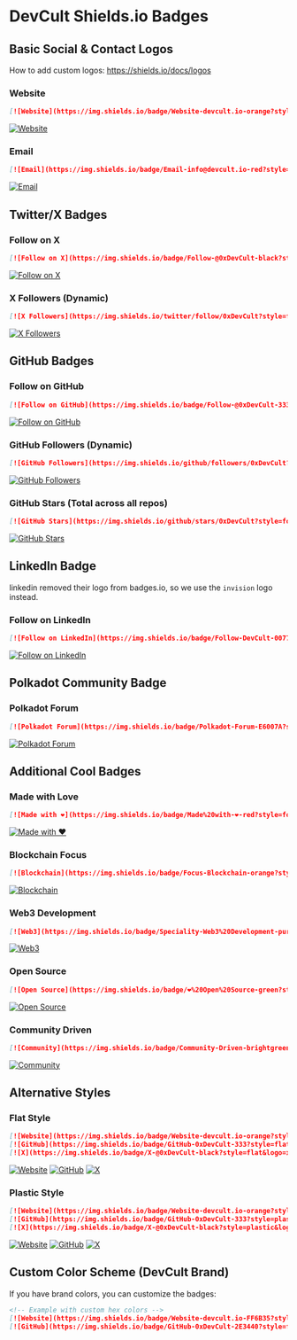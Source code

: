 # DevCult Shields.io Badges

## Basic Social & Contact Logos

How to add custom logos: https://shields.io/docs/logos

### Website
```markdown
[![Website](https://img.shields.io/badge/Website-devcult.io-orange?style=for-the-badge&logo=firefox&logoColor=white)](https://devcult.io)
```
[![Website](https://img.shields.io/badge/Website-devcult.io-orange?style=for-the-badge&logo=firefox&logoColor=white)](https://devcult.io)

### Email
```markdown
[![Email](https://img.shields.io/badge/Email-info@devcult.io-red?style=for-the-badge&logo=deutschepost&logoColor=white)](mailto:info@devcult.io)
```
[![Email](https://img.shields.io/badge/Email-info@devcult.io-red?style=for-the-badge&logo=deutschepost&logoColor=white)](mailto:info@devcult.io)

## Twitter/X Badges

### Follow on X
```markdown
[![Follow on X](https://img.shields.io/badge/Follow-@0xDevCult-black?style=for-the-badge&logo=x&logoColor=white)](https://x.com/0xDevCult)
```
[![Follow on X](https://img.shields.io/badge/Follow-@0xDevCult-black?style=for-the-badge&logo=x&logoColor=white)](https://x.com/0xDevCult)

### X Followers (Dynamic)
```markdown
[![X Followers](https://img.shields.io/twitter/follow/0xDevCult?style=for-the-badge&logo=x&logoColor=white&label=Followers&color=black)](https://x.com/0xDevCult)
```
[![X Followers](https://img.shields.io/twitter/follow/0xDevCult?style=for-the-badge&logo=x&logoColor=white&label=Followers&color=black)](https://x.com/0xDevCult)

## GitHub Badges

### Follow on GitHub
```markdown
[![Follow on GitHub](https://img.shields.io/badge/Follow-@0xDevCult-333?style=for-the-badge&logo=github&logoColor=white)](https://github.com/0xDevCult)
```
[![Follow on GitHub](https://img.shields.io/badge/Follow-@0xDevCult-333?style=for-the-badge&logo=github&logoColor=white)](https://github.com/0xDevCult)

### GitHub Followers (Dynamic)
```markdown
[![GitHub Followers](https://img.shields.io/github/followers/0xDevCult?style=for-the-badge&logo=github&logoColor=white&label=Followers&color=333)](https://github.com/0xDevCult)
```
[![GitHub Followers](https://img.shields.io/github/followers/0xDevCult?style=for-the-badge&logo=github&logoColor=white&label=Followers&color=333)](https://github.com/0xDevCult)
### GitHub Stars (Total across all repos)
```markdown
[![GitHub Stars](https://img.shields.io/github/stars/0xDevCult?style=for-the-badge&logo=github&logoColor=white&label=Total%20Stars&color=333)](https://github.com/0xDevCult)
```
[![GitHub Stars](https://img.shields.io/github/stars/0xDevCult?style=for-the-badge&logo=github&logoColor=white&label=Total%20Stars&color=333)](https://github.com/0xDevCult)
## LinkedIn Badge

linkedin removed their logo from badges.io, so we use the `invision` logo instead.

### Follow on LinkedIn
```markdown
[![Follow on LinkedIn](https://img.shields.io/badge/Follow-DevCult-0077B5?style=for-the-badge&logo=invision&logoColor=white)](https://linkedin.com/company/devcult)
```
[![Follow on LinkedIn](https://img.shields.io/badge/Follow-DevCult-0077B5?style=for-the-badge&logo=invision&logoColor=white)](https://linkedin.com/company/devcult)

## Polkadot Community Badge

### Polkadot Forum
```markdown
[![Polkadot Forum](https://img.shields.io/badge/Polkadot-Forum-E6007A?style=for-the-badge&logo=polkadot&logoColor=white)](https://forum.polkadot.network/u/devcult/summary)
```
[![Polkadot Forum](https://img.shields.io/badge/Polkadot-Forum-E6007A?style=for-the-badge&logo=polkadot&logoColor=white)](https://forum.polkadot.network/u/devcult/summary)

## Additional Cool Badges

### Made with Love
```markdown
[![Made with ❤️](https://img.shields.io/badge/Made%20with-❤️-red?style=for-the-badge)](https://devcult.io)
```
[![Made with ❤️](https://img.shields.io/badge/Made%20with-❤️-red?style=for-the-badge)](https://devcult.io)

### Blockchain Focus
```markdown
[![Blockchain](https://img.shields.io/badge/Focus-Blockchain-orange?style=for-the-badge&logo=bitcoin&logoColor=white)](https://devcult.io)
```
[![Blockchain](https://img.shields.io/badge/Focus-Blockchain-orange?style=for-the-badge&logo=bitcoin&logoColor=white)](https://devcult.io)

### Web3 Development
```markdown
[![Web3](https://img.shields.io/badge/Speciality-Web3%20Development-purple?style=for-the-badge&logo=ethereum&logoColor=white)](https://devcult.io)
```
[![Web3](https://img.shields.io/badge/Speciality-Web3%20Development-purple?style=for-the-badge&logo=ethereum&logoColor=white)](https://devcult.io)

### Open Source
```markdown
[![Open Source](https://img.shields.io/badge/❤️%20Open%20Source-green?style=for-the-badge&logo=open-source-initiative&logoColor=white)](https://github.com/0xDevCult)
```
[![Open Source](https://img.shields.io/badge/❤️%20Open%20Source-green?style=for-the-badge&logo=open-source-initiative&logoColor=white)](https://github.com/0xDevCult)

### Community Driven
```markdown
[![Community](https://img.shields.io/badge/Community-Driven-brightgreen?style=for-the-badge&logo=discourse&logoColor=white)](https://devcult.io)
```
[![Community](https://img.shields.io/badge/Community-Driven-brightgreen?style=for-the-badge&logo=discourse&logoColor=white)](https://devcult.io)

## Alternative Styles

### Flat Style
```markdown
[![Website](https://img.shields.io/badge/Website-devcult.io-orange?style=flat&logo=globe)](https://devcult.io)
[![GitHub](https://img.shields.io/badge/GitHub-0xDevCult-333?style=flat&logo=github)](https://github.com/0xDevCult)
[![X](https://img.shields.io/badge/X-@0xDevCult-black?style=flat&logo=x)](https://x.com/0xDevCult)
```
[![Website](https://img.shields.io/badge/Website-devcult.io-orange?style=flat&logo=globe)](https://devcult.io)
[![GitHub](https://img.shields.io/badge/GitHub-0xDevCult-333?style=flat&logo=github)](https://github.com/0xDevCult)
[![X](https://img.shields.io/badge/X-@0xDevCult-black?style=flat&logo=x)](https://x.com/0xDevCult)

### Plastic Style
```markdown
[![Website](https://img.shields.io/badge/Website-devcult.io-orange?style=plastic&logo=globe)](https://devcult.io)
[![GitHub](https://img.shields.io/badge/GitHub-0xDevCult-333?style=plastic&logo=github)](https://github.com/0xDevCult)
[![X](https://img.shields.io/badge/X-@0xDevCult-black?style=plastic&logo=x)](https://x.com/0xDevCult)
```
[![Website](https://img.shields.io/badge/Website-devcult.io-orange?style=plastic&logo=globe)](https://devcult.io)
[![GitHub](https://img.shields.io/badge/GitHub-0xDevCult-333?style=plastic&logo=github)](https://github.com/0xDevCult)
[![X](https://img.shields.io/badge/X-@0xDevCult-black?style=plastic&logo=x)](https://x.com/0xDevCult)

## Custom Color Scheme (DevCult Brand)
If you have brand colors, you can customize the badges:
```markdown
<!-- Example with custom hex colors -->
[![Website](https://img.shields.io/badge/Website-devcult.io-FF6B35?style=for-the-badge&logo=globe&logoColor=white)](https://devcult.io)
[![GitHub](https://img.shields.io/badge/GitHub-0xDevCult-2E3440?style=for-the-badge&logo=github&logoColor=white)](https://github.com/0xDevCult)
```
